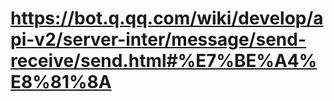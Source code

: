 # https://bot.q.qq.com/wiki/develop/api-v2/server-inter/message/send-receive/send.html#%E7%BE%A4%E8%81%8A